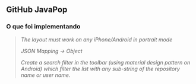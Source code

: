 ## GitHub JavaPop

### **O que foi implementando**

> _The layout must work on any iPhone/Android in portrait mode_
>
> _JSON Mapping -> Object_
>
> _Create a search filter in the toolbar (using material design pattern on Android) which filter the list with any sub-string of the repository name or user name._

